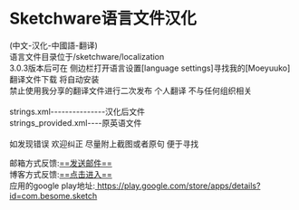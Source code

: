 <!DOCTYPE html><html lang="zh-CN">
<html xmlns="http://www.w3.org/1999/xhtml">	
<body>

<h1>Sketchware语言文件汉化</h1>
<div>
(中文-汉化-中國語-翻译)<br>
语言文件目录位于/sketchware/localization<br>
3.0.3版本后可在 侧边栏打开语言设置[language settings]寻找我的[Moeyuuko]翻译文件下载 将自动安装<br>
禁止使用我分享的翻译文件进行二次发布 个人翻译 不与任何组织相关<br>
<br>
strings.xml---------------汉化后文件<br>
strings_provided.xml----原英语文件<br>
<br>
如发现错误 欢迎纠正 尽量附上截图或者原句 便于寻找<br>
</div>
<p>
邮箱方式反馈:<a href="mailto:zihao890@gmail.com">==发送邮件==</a><br>
博客方式反馈:<a href="https://blog.moeyuuko.top/2018/06/18/580/">==点击进入==</a><br>
应用的google play地址:<a href="https://play.google.com/store/apps/details?id=com.besome.sketch"> https://play.google.com/store/apps/details?id=com.besome.sketch</a>
<p>

</body>
</html>